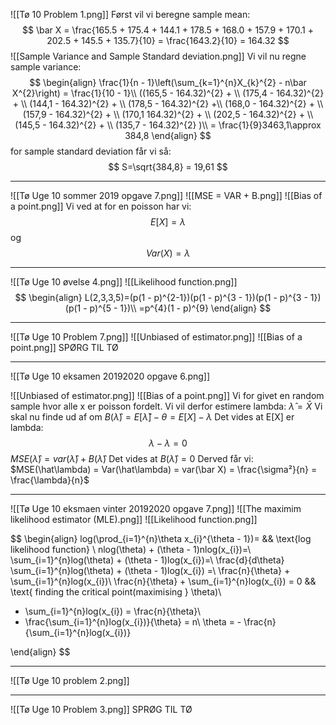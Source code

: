 ![[Tø 10 Problem 1.png]]
Først vil vi beregne sample mean:
$$
\bar X = \frac{165.5 + 175.4 + 144.1 + 178.5 + 168.0 + 157.9 + 170.1 + 202.5 + 145.5 + 135.7}{10}  = \frac{1643.2}{10} = 164.32
$$
![[Sample Variance and Sample Standard deviation.png]]
Vi vil nu regne sample variance:
$$
	\begin{align}
\frac{1}{n - 1}\left(\sum_{k=1}^{n}X_{k}^{2} - n\bar X^{2}\right) = \frac{1}{10 - 1}\\
((165,5 - 164.32)^{2}  + \\
(175,4    - 164.32)^{2}  + \\
(144,1   - 164.32)^{2}  + \\
(178,5  -  164.32)^{2} +\\
(168,0 - 164.32)^{2} +  \\
(157,9   - 164.32)^{2}  + \\
(170,1   164.32)^{2}  + \\
(202,5   - 164.32)^{2}  + \\
(145,5   - 164.32)^{2}  + \\
(135,7   - 164.32)^{2} )\\
= \frac{1}{9}​3463,1\approx 384,8 
\end{align}
$$
for sample standard deviation får vi så:
$$
S=\sqrt{384,8} = 19,61
$$
___

![[Tø Uge 10 sommer 2019 opgave 7.png]]
![[MSE = VAR + B.png]]
![[Bias of a point.png]]
Vi ved at for en poisson har vi:
$$
E[X]=\lambda
$$
og
$$
Var(X)=\lambda
$$
____
![[Tø Uge 10 øvelse 4.png]]
![[Likelihood function.png]]
$$
\begin{align}
L(2,3,3,5)=(p(1 - p)^{2-1})(p(1 - p)^{3 - 1})(p(1 - p)^{3 - 1})(p(1 - p)^{5 - 1})\\
=p^{4}(1 - p)^{9}
\end{align}
$$
___
![[Tø Uge 10 Problem 7.png]]
![[Unbiased of estimator.png]]
![[Bias of a point.png]]
SPØRG TIL TØ
___
![[Tø Uge 10 eksamen 20192020 opgave 6.png]]

![[Unbiased of estimator.png]]
![[Bias of a point.png]]
Vi for givet en random sample hvor alle x er poisson fordelt. Vi vil derfor estimere lambda:
$\hat\lambda = \bar X$
Vi skal nu finde ud af om 
$B(\hat\lambda) = E[\hat\lambda] -\theta = E[X] - \lambda$
Det vides at E[X] er lambda:
$$
\lambda  -  \lambda = 0 
$$
$MSE(\hat\lambda) = var(\hat\lambda)  +  B(\hat\lambda)$ Det vides at $B(\hat\lambda)=0$
Derved får vi:
$MSE(\hat\lambda) = Var(\hat\lambda) = var(\bar X) = \frac{\sigma²}{n} = \frac{\lambda}{n}$ 

___
![[Tø Uge 10 eksmaen vinter 20192020 opgave 7.png]]
![[The maximim likelihood estimator (MLE).png]]
![[Likelihood function.png]]

$$
\begin{align}
log(\prod_{i=1}^{n}\theta x_{i}^{\theta - 1})= && \text{log likelihood function}
\\
nlog(\theta) + (\theta - 1)nlog(x_{i})=\\
\sum_{i=1}^{n}log(\theta) + (\theta - 1)log(x_{i})=\\
\frac{d}{d\theta} \sum_{i=1}^{n}log(\theta) + (\theta - 1)log(x_{i}) =\\
\frac{n}{\theta} + \sum_{i=1}^{n}log(x_{i})\\
\frac{n}{\theta} + \sum_{i=1}^{n}log(x_{i}) = 0 && \text{ finding the critical point(maximising } \theta)\\
 - \sum_{i=1}^{n}log(x_{i}) = \frac{n}{\theta}\\
 - \frac{\sum_{i=1}^{n}log(x_{i})}{\theta} = n\\
 \theta =  - \frac{n}{\sum_{i=1}^{n}log(x_{i})}

\end{align} 
$$

___
![[Tø Uge 10 problem 2.png]]



___
![[Tø Uge 10 Problem 3.png]]
SPRØG TIL TØ
